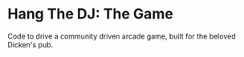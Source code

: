 # Hang The DJ: The Game

Code to drive a community driven arcade game, built for the beloved Dicken's pub.
